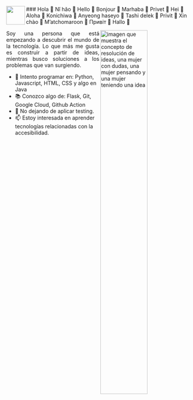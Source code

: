 <img align="left" width="50" height="50" src="https://user-images.githubusercontent.com/107017946/218183956-34c0c191-c783-4eca-878e-a229ae75ac2c.png">### Hola 👋 Nǐ hǎo 👋 Hello 👋 Bonjour 👋 Marhaba 👋 Privet 👋 Hei 👋 Aloha 👋 Konichiwa 👋 Anyeong haseyo 👋 Tashi delek 👋 Privit 👋 Xin chào 👋 M’atchomaroon 👋 Привіт 👋 Hallo 👋 

<img width="50%" align="right" src="https://img.freepik.com/vector-premium/concepto-resolucion-problemas-mujer-piensa-resuelve-problema-signo-interrogacion-bombilla-luminosa-como-simbolos-aparicion-idea-creativa_501173-53.jpg" alt="imagen que muestra el concepto de resolución de ideas, una mujer con dudas, una mujer pensando y una mujer teniendo una idea" />

<p align="justify"> Soy una persona que está empezando a descubrir el mundo de la tecnología. 
Lo que más me gusta es construir a partir de ideas, mientras busco soluciones a los problemas que van surgiendo.</p>
</p>


- 🔭 Intento programar en: Python, Javascript, HTML, CSS y algo en Java
- 📚 Conozco algo de: Flask, Git, Google Cloud, Github Action
- 👯 No dejando de aplicar testing.
- 📫 Estoy interesada en aprender tecnologías relacionadas con la accesibilidad.
